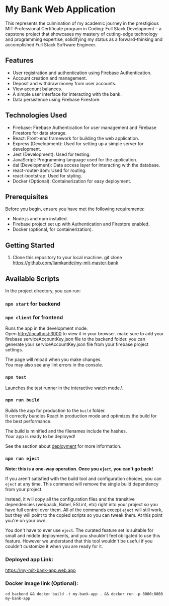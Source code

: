 # My Bank Web Application

This represents the culmination of my academic journey in the prestigious MIT Professional Certificate program in Coding: Full Stack Development – a capstone project that showcases my mastery of cutting-edge technology and programming expertise, solidifying my status as a forward-thinking and accomplished Full Stack Software Engineer.

## Features

- User registration and authentication using Firebase Authentication.
- Account creation and management.
- Deposit and withdraw money from user accounts.
- View account balances.
- A simple user interface for interacting with the bank.
- Data persistence using Firebase Firestore.

## Technologies Used

- Firebase: Firebase Authentication for user management and Firebase Firestore for data storage.
- React: Front-end framework for building the web application.
- Express (Development): Used for setting up a simple server for development.
- Jest (Development): Used for testing.
- JavaScript: Programming language used for the application.
- dal (Development): Data access layer for interacting with the database.
- react-router-dom: Used for routing.
- react-bootstrap: Used for styling. 
- Docker (Optional): Containerization for easy deployment.

## Prerequisites

Before you begin, ensure you have met the following requirements:

- Node.js and npm installed.
- Firebase project set up with Authentication and Firestore enabled.
- Docker (optional, for containerization).

## Getting Started

1. Clone this repository to your local machine.
git clone https://github.com/liamkande/my-mit-master-bank

## Available Scripts

In the project directory, you can run:

### `npm start` for backend
### `npm client` for frontend

Runs the app in the development mode.\
Open [http://localhost:3000](http://localhost:3000) to view it in your browser.
make sure to add your firebase serviceAccountKey.json file to the backend folder.
you can generate your serviceAccountKey.json file from your firebase project settings.

The page will reload when you make changes.\
You may also see any lint errors in the console.

### `npm test`

Launches the test runner in the interactive watch mode.\


### `npm run build`

Builds the app for production to the `build` folder.\
It correctly bundles React in production mode and optimizes the build for the best performance.

The build is minified and the filenames include the hashes.\
Your app is ready to be deployed!

See the section about [deployment](https://facebook.github.io/create-react-app/docs/deployment) for more information.

### `npm run eject`

**Note: this is a one-way operation. Once you `eject`, you can't go back!**

If you aren't satisfied with the build tool and configuration choices, you can `eject` at any time. This command will remove the single build dependency from your project.

Instead, it will copy all the configuration files and the transitive dependencies (webpack, Babel, ESLint, etc) right into your project so you have full control over them. All of the commands except `eject` will still work, but they will point to the copied scripts so you can tweak them. At this point you're on your own.

You don't have to ever use `eject`. The curated feature set is suitable for small and middle deployments, and you shouldn't feel obligated to use this feature. However we understand that this tool wouldn't be useful if you couldn't customize it when you are ready for it.

### Deployed app Link: 
https://my-mit-bank-app.web.app

### Docker image link (Optional): 
`cd backend && docker build -t my-bank-app . && docker run -p 8080:8080 my-bank-app`